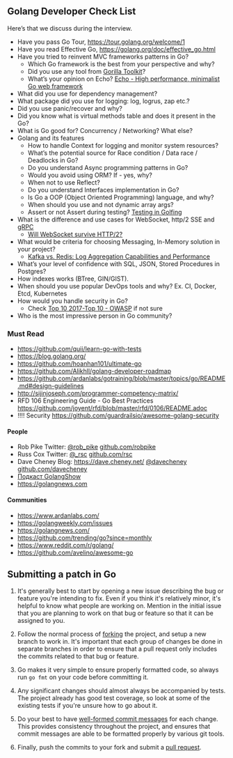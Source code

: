 ## Golang Developer Check List
Here’s that we discuss during the interview.

- Have you pass Go Tour, https://tour.golang.org/welcome/1
- Have you read Effective Go, https://golang.org/doc/effective_go.html
- Have you tried to reinvent MVC frameworks patterns in Go?
    * Which Go framework is the best from your perspective and why?
    * Did you use any tool from [Gorilla Toolkit](http://www.gorillatoolkit.org/)?
    * What’s your opinion on Echo? [Echo - High performance, minimalist Go web framework](https://echo.labstack.com/)
- What did you use for dependency management?
- What package did you use for logging: log, logrus, zap etc.?
- Did you use panic/recover and why?
- Did you know what is virtual methods table and does it present in the Go?
- What is Go good for? Concurrency / Networking? What else?
- Golang and its features
    * How to handle Context for logging and monitor system resources?
    * What’s the potential source for Race condition / Data race / Deadlocks in Go?
    * Do you understand Async programming patterns in Go?
    * Would you avoid using ORM? If - yes, why?
    * When not to use Reflect?
    * Do you understand Interfaces implementation in Go?
    * Is Go a OOP (Object Oriented Programming) language, and why?
    * When should you use and not dynamic array args?
    * Assert or not Assert during testing? [Testing in Golfing](https://medium.com/@thejasbabu/testing-in-golang-c378b351002d)
- What is the difference and use cases for WebSocket, http/2 SSE and [gRPC](https://grpc.io/)
    * [Will WebSocket survive HTTP/2?](https://www.infoq.com/articles/websocket-and-http2-coexist)
- What would be criteria for choosing Messaging, In-Memory solution in your project?
    * [Kafka vs. Redis: Log Aggregation Capabilities and Performance](https://logz.io/blog/kafka-vs-redis/)
- What’s your level of confidence with SQL, JSON, Stored Procedures in Postgres?
- How indexes works (BTree, GIN/GIST).
- When should you use popular DevOps tools and why? Ex. CI, Docker, Etcd, Kubernetes
- How would you handle security in Go?
    * Check [Top 10 2017-Top 10 - OWASP](https://www.owasp.org/index.php/Top_10_2017-Top_10) if not sure
- Who is the most impressive person in Go community?

### Must Read
* https://github.com/quii/learn-go-with-tests
* https://blog.golang.org/ 
* https://github.com/hoanhan101/ultimate-go
* https://github.com/Alikhll/golang-developer-roadmap
* https://github.com/ardanlabs/gotraining/blob/master/topics/go/README.md#design-guidelines
* http://sijinjoseph.com/programmer-competency-matrix/
* RFD 106 Engineering Guide - Go Best Practices https://github.com/joyent/rfd/blob/master/rfd/0106/README.adoc
* !!!! Security https://github.com/guardrailsio/awesome-golang-security 

#### People
* Rob Pike Twitter: [@rob_pike](https://twitter.com/rob_pike) [github.com/robpike](https://github.com/robpike)
* Russ Cox Twitter: [@_rsc](https://twitter.com/_rsc) [github.com/rsc](https://github.com/rsc)
* Dave Cheney Blog: https://dave.cheney.net/ [@davecheney](https://twitter.comdavecheney) [github.com/davecheney](https://github.com/davecheney)
* [Подкаст GolangShow](https://golangshow.com/)
* https://golangnews.com

#### Communities
- https://www.ardanlabs.com/ 
- https://golangweekly.com/issues
- https://golangnews.com/
- https://github.com/trending/go?since=monthly
- https://www.reddit.com/r/golang/
- https://github.com/avelino/awesome-go


## Submitting a patch in Go

  1. It's generally best to start by opening a new issue describing the bug or
     feature you're intending to fix.  Even if you think it's relatively minor,
     it's helpful to know what people are working on.  Mention in the initial
     issue that you are planning to work on that bug or feature so that it can
     be assigned to you.

  2. Follow the normal process of [forking][] the project, and setup a new
     branch to work in.  It's important that each group of changes be done in
     separate branches in order to ensure that a pull request only includes the
     commits related to that bug or feature.

  3. Go makes it very simple to ensure properly formatted code, so always run
     `go fmt` on your code before committing it.

  4. Any significant changes should almost always be accompanied by tests.  The
     project already has good test coverage, so look at some of the existing
     tests if you're unsure how to go about it.

  5. Do your best to have [well-formed commit messages][] for each change.
     This provides consistency throughout the project, and ensures that commit
     messages are able to be formatted properly by various git tools.

  6. Finally, push the commits to your fork and submit a [pull request][].

[forking]: https://help.github.com/articles/fork-a-repo
[well-formed commit messages]: http://tbaggery.com/2008/04/19/a-note-about-git-commit-messages.html
[squash]: http://git-scm.com/book/en/Git-Tools-Rewriting-History#Squashing-Commits
[pull request]: https://help.github.com/articles/creating-a-pull-request
